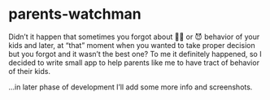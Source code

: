 # parents-watchman

Didn’t it happen that sometimes you forgot about 👼🏻 or 😈 behavior of your kids and later, at “that” moment when you wanted to take proper decision but you forgot and it wasn’t the best one? To me it definitely happened, so I decided to write small app to help parents like me to have tract of behavior of their kids.

…in later phase of development I’ll add some more info and screenshots.
